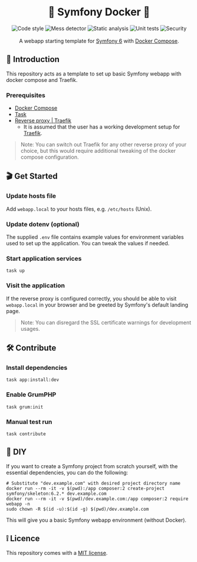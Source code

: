 <h1 align="center">🎼 Symfony Docker 🐋</h1>

<div align="center">
    <img src="https://img.shields.io/github/actions/workflow/status/toshy/symfony-docker/phpcs.yml?branch=main&label=PHPCS" alt="Code style">
    <img src="https://img.shields.io/github/actions/workflow/status/toshy/symfony-docker/phpmd.yml?branch=main&label=PHPMD" alt="Mess detector">
    <img src="https://img.shields.io/github/actions/workflow/status/toshy/symfony-docker/phpstan.yml?branch=main&label=PHPStan" alt="Static analysis">
    <img src="https://img.shields.io/github/actions/workflow/status/toshy/symfony-docker/phpunit.yml?branch=main&label=PHPUnit" alt="Unit tests">
    <img src="https://img.shields.io/github/actions/workflow/status/toshy/symfony-docker/security.yml?branch=main&label=Security" alt="Security">
    <br />
    <br />
    A webapp starting template for <a href="https://symfony.com/doc/current/setup.html">Symfony 6</a> with <a href="https://docs.docker.com/compose/install/">Docker Compose</a>.
</div>

## 📜 Introduction

This repository acts as a template to set up basic Symfony webapp with docker compose and Traefik.

### Prerequisites

* [Docker Compose](https://docs.docker.com/compose/install/)
* [Task](https://taskfile.dev/installation/)
* [Reverse proxy | Traefik](https://doc.traefik.io/traefik/)
    * It is assumed that the user has a working development setup for [Traefik](https://doc.traefik.io/traefik/).

> Note: You can switch out Traefik for any other reverse proxy of your choice, but this would require additional
> tweaking of the docker compose configuration.

## 🎬 Get Started

### Update hosts file

Add `webapp.local` to your hosts files, e.g. `/etc/hosts` (Unix).

### Update dotenv (optional)

The supplied `.env` file contains example values for environment variables used to set up the application.
You can tweak the values if needed.

### Start application services

```shell
task up
```

### Visit the application

If the reverse proxy is configured correctly, you should be able to visit `webapp.local` in your browser and be
greeted by Symfony's default landing page.

> Note: You can disregard the SSL certificate warnings for development usages.

## 🛠️ Contribute

### Install dependencies

```shell
task app:install:dev
```

### Enable GrumPHP

```shell
task grum:init
```

### Manual test run

```shell
task contribute
```

## 🧰 DIY

If you want to create a Symfony project from scratch yourself, with the essential dependencies, you
can do the following:

```shell
# Substitute "dev.example.com" with desired project directory name
docker run --rm -it -v $(pwd):/app composer:2 create-project symfony/skeleton:6.2.* dev.example.com
docker run --rm -it -v $(pwd)/dev.example.com:/app composer:2 require webapp -n
sudo chown -R $(id -u):$(id -g) $(pwd)/dev.example.com
 ```

This will give you a basic Symfony webapp environment (without Docker).

## ❕ Licence

This repository comes with a [MIT license](./LICENSE).
